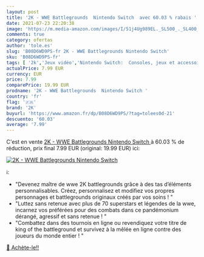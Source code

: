 ```yaml
---
layout: post
title: '2K - WWE Battlegrounds  Nintendo Switch  avec 60.03 % rabais '
date: 2021-07-23 22:20:38
image: 'https://m.media-amazon.com/images/I/51j4Ug989EL._SL500_._SL400_.jpg'
comments: true
category: ofertas
author: 'tole.es'
slug: 'B08D6WD9PS-fr 2K - WWE Battlegrounds Nintendo Switch'
sku: 'B08D6WD9PS-fr'
tags: [ '2k','Jeux vidéo','Nintendo Switch:  Consoles, jeux et accessoires', ]
actualPrice: 7.99 EUR
currency: EUR
price: 7.99
comparePrice: 19.99 EUR
prodname: '2K - WWE Battlegrounds  Nintendo Switch '
country: 'fr'
flag: '🇫🇷'
brand: '2K'
buyurl: 'https://www.amazon.fr/dp/B08D6WD9PS/?tag=tolees0d-21'
descuento: '60.03'
average: '7.99'
---
```


C'est en vente [2K - WWE Battlegrounds  Nintendo Switch ](https://www.amazon.fr/dp/B08D6WD9PS/?tag=tolees0d-21)  à  60.03 % de réduction, prix final  7.99 EUR (original: 19.99 EUR) ici:

[![2K - WWE Battlegrounds  Nintendo Switch ](https://m.media-amazon.com/images/I/51j4Ug989EL._SL500_._SL400_.jpg)](https://www.amazon.fr/dp/B08D6WD9PS/?tag=tolees0d-21)

ℹ️:

- "Devenez maître de wwe 2K battlegrounds grâce à des tas d’éléments personnalisables. Créez, personnalisez et modifiez vos propres personnages et battlegrounds originaux créés par vos soins ! "
- "Luttez sans retenue avec plus de 70 superstars et légendes de la wwe, incarnez vos préférées pour des combats dans ce pandémonium dérangé, agressif et sans retenue ! "
- "Combattez dans des tournois en ligne ou revendiquez votre titre de king of the battleground et survivez à la mêlée en ligne contre des joueurs du monde entier ! "

[🛒 Achète-le!!](https://www.amazon.fr/dp/B08D6WD9PS/?tag=tolees0d-21)

